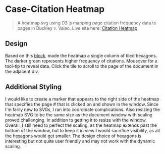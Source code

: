 # Case-Citation Heatmap

>A heatmap svg using D3.js mapping page citation frequency data to pages in Buckley v. Valeo.
>Live site here: [Citation Heatmap](http://onphenomenon.github.io/buckley/client/buckley.html)

## Design

Based on this [block](http://bl.ocks.org/nbremer/6052681), made the heatmap a single column of tiled hexagons.
The darker green represents higher frequency of citations. Mousover for a tool-tip to reveal data. 
Click the tile to scroll to the page of the document in the adjacent div. 

## Additional Styling

I would like to create a marker that appears to the right side of the heatmap that specifies the page #
that is clicked on and shown in the window. Since I'm farily new to SVGs, I ran into coordinate complications.
Also resizing the heatmap SVG to be the same size as the document window with scaling proved challenging, in addition to getting it to resize with the window.
Overall, I still need to perfect the scaling, as the heatmap extends past the bottom of the window, but to keep it in view I would sacrifice visibility, as all the hexagons would get smaller. 
The design choice of hexagons is interesting but not quite user friendly and may not work with the dynamic scaling. 






